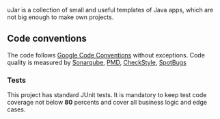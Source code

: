uJar is a collection of small and useful templates of Java apps, which are not big enough to make own projects.

## Code conventions

The code follows [Google Code Conventions](https://google.github.io/styleguide/javaguide.html) without exceptions. Code
quality is measured by [Sonarqube](https://sonarqube.ujar.org/dashboard), [PMD](https://pmd.github.io/), [CheckStyle](https://checkstyle.sourceforge.io/), [SpotBugs](https://spotbugs.github.io/)

### Tests

This project has standard JUnit tests. It is mandatory to keep test code coverage not below **80** percents and cover all business logic and edge cases.
